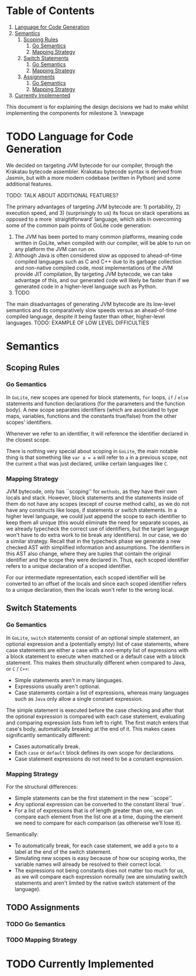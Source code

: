 
# Table of Contents

1.  [Language for Code Generation](#orgcd0a320)
2.  [Semantics](#org63cb782)
    1.  [Scoping Rules](#orga3c22e8)
        1.  [Go Semantics](#orge364159)
        2.  [Mapping Strategy](#org598fc92)
    2.  [Switch Statements](#org6a7abcd)
        1.  [Go Semantics](#org0a9375e)
        2.  [Mapping Strategy](#orgec8a33c)
    3.  [Assignments](#org68d7c23)
        1.  [Go Semantics](#org10f65a1)
        2.  [Mapping Strategy](#org7778270)
3.  [Currently Implemented](#org75c8ce3)

This document is for explaining the design decisions we had to make
whilst implementing the components for milestone 3.  \newpage


<a id="orgcd0a320"></a>

# TODO Language for Code Generation

We decided on targeting JVM bytecode for our compiler, through the Krakatau
bytecode assembler. Krakatau bytecode syntax is derived from Jasmin, but with
a more modern codebase (written in Python) and some additional features.

TODO: TALK ABOUT ADDITIONAL FEATURES?

The primary advantages of targeting JVM bytecode are: 1) portability, 2)
execution speed, and 3) (surprisingly to us) its focus on stack
operations as opposed to a more \`straightforward' language, which aids in
overcoming some of the common pain points of GoLite code generation:

1.  The JVM has been ported to many common platforms, meaning code written in
    GoLite, when compiled with our compiler, will be able to run on any
    platform the JVM can run on.
2.  Although Java is often considered slow as opposed to ahead-of-time compiled
    languages such as C and C++ due to its garbage collection and non-native
    compiled code, most implementations of the JVM provide JIT compilation,
    By targeting JVM bytecode, we can take advantage of this, and our generated
    code will likely be faster than if we generated code in a higher-level
    language such as Python.
3.  TODO

The main disadvantages of generating JVM bytecode are its low-level semantics
and its comparatively slow speeds versus an ahead-of-time compiled language,
despite it being faster than other, higher-level languages.
TODO: EXAMPLE OF LOW LEVEL DIFFICULTIES


<a id="org63cb782"></a>

# Semantics


<a id="orga3c22e8"></a>

## Scoping Rules


<a id="orge364159"></a>

### Go Semantics

In `GoLite`, new scopes are opened for block statements, `for`
loops, `if` / `else` statements and function declarations (for the
parameters and the function body). A new scope separates
identifiers (which are associated to type maps, variables,
functions and the constants true/false) from the other scopes'
identifiers.

Whenever we refer to an identifier, it will reference the
identifier declared in the closest scope.

There is nothing very special about scoping in `GoLite`, the main
notable thing is that something like `var a = a` will refer to `a`
in a previous scope, not the current `a` that was just declared,
unlike certain languages like `C`.


<a id="org598fc92"></a>

### Mapping Strategy

JVM bytecode, only has \`\`scoping'' for `methods`, as they have
their own locals and stack. However, block statements and the
statements inside of them do not have any scopes (except of course
method calls), as we do not have any constructs like loops, if
statements or switch statements. In a higher level language, we
could just append the scope to each identifier to keep them all
unique (this would eliminate the need for separate scopes, as we
already typecheck the correct use of identifiers, but the target
language won't have to do extra work to tie break any
identifiers). In our case, we do a similar strategy. Recall that
in the typecheck phase we generate a new checked AST with
simplified information and assumptions. The identifiers in this
AST also change, where they are tuples that contain the original
identifier and the scope they were declared in. Thus, each scoped
identifier refers to a unique declaration of a scoped identifier.

For our intermediate representation, each scoped identifier will
be converted to an offset of the locals and since each scoped
identifier refers to a unique declaration, then the locals won't
refer to the wrong local.


<a id="org6a7abcd"></a>

## Switch Statements


<a id="org0a9375e"></a>

### Go Semantics

In `GoLite`, `switch` statements consist of an optional simple
statement, an optional expression and a (potentially empty) list
of case statements, where case statements are either a case with a
non-empty list of expressions with a block statement to execute
when matched or a default case with a block statement. This makes
them structurally different when compared to Java, or `C` / `C++`:

-   Simple statements aren't in many languages.
-   Expressions usually aren't optional.
-   Case statements contain a list of expressions, whereas many
    languages such as `Java` only allow a single constant expression.

The simple statement is executed before the case checking and
after that the optional expression is compared with each case
statement, evaluating and comparing expression lists from left to
right. The first match enters that case's body, automatically
breaking at the end of it. This makes cases significantly semantically different:

-   Cases automatically break.
-   Each `case` or `default` block defines its own scope for declarations.
-   Case statement expressions do not need to be a constant expression.


<a id="orgec8a33c"></a>

### Mapping Strategy

For the structural differences:

-   Simple statements can be the first statement in the new \`\`scope''.
-   Any optional expression can be converted to the constant literal \`true\`.
-   For a list of expressions that is of length greater than one, we
    can compare each element from the list one at a time, duping the
    element we need to compare for each comparison (as otherwise
    we'll lose it).

Semantically:

-   To automatically break, for each case statement, we add a `goto`
    to a label at the end of the switch statement.
-   Simulating new scopes is easy because of how our scoping works,
    the variable names will already be resolved to their correct local.
-   The expressions not being constants does not matter too much for
    us, as we will compare each expression normally (we are
    simulating switch statements and aren't limited by the native
    switch statement of the language).


<a id="org68d7c23"></a>

## TODO Assignments


<a id="org10f65a1"></a>

### TODO Go Semantics


<a id="org7778270"></a>

### TODO Mapping Strategy


<a id="org75c8ce3"></a>

# TODO Currently Implemented
